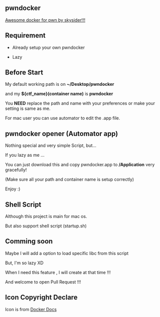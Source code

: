 ## pwndocker

[Awesome docker for pwn by skysider!!!](https://github.com/skysider/pwndocker)

## Requirement

- Already setup your own pwndocker

- Lazy

## Before Start

My default working path is on **~/Desktop/pwndocker**

and my **${ctf_name}(container name)** is **pwndocker**

You **NEED** replace the path and name with your preferences or make your setting is same as me.

For mac user you can use automator to edit the .app file.

## pwndocker opener (Automator app)

Nothing special and very simple Script, but...

If you lazy as me ...

You can just download this and copy pwndocker.app to **/Application** very gracefully!

(Make sure all your path and container name is setup correctly)

Enjoy :)

## Shell Script

Although this project is main for mac os.

But also support shell script (startup.sh)

## Comming soon

Maybe I will add a option to load specific libc from this script

But, I'm so lazy XD

When I need this feature , I will create at that time !!!

And welcome to open Pull Request !!!


## Icon Copyright Declare

Icon is from [Docker Docs](https://docs.docker.com/opensource/ways/)
